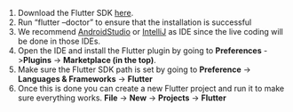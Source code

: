 1. Download the Flutter SDK [here](https://flutter.dev/docs/get-started/install).
2. Run “flutter –doctor” to ensure that the installation is successful
3. We recommend [AndroidStudio](https://developer.android.com/studio) or [IntelliJ](https://www.jetbrains.com/idea/download/#section=mac) as IDE since the live coding will be done in those IDEs.
4. Open the IDE and install the Flutter plugin by going to **Preferences** ->**Plugins** -> **Marketplace (in the top)**. 
5. Make sure the Flutter SDK path is set by going to **Preference** -> **Languages & Frameworks** -> **Flutter**
6. Once this is done you can create a new Flutter project and run it to make sure everything works. **File** -> **New** -> **Projects** -> **Flutter**